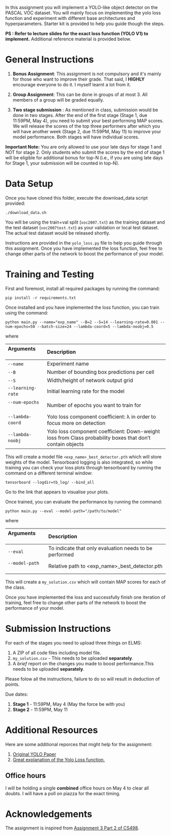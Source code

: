 In this assignment you will implement a YOLO-like object detector on the PASCAL VOC dataset. You will mainly focus on implementing the yolo loss function and experiment with different base architectures and hyperparameters. Starter kit is provided to help you guide though the steps. 

**PS : Refer to lecture slides for the exact loss function (YOLO V1) to implement.** Additional reference material is provided below.

# General Instructions
1. **Bonus Assignment**: This assignment is not compulsory and it's mainly for those who want to improve their grade. That said, I **HIGHLY** encourage everyone to do it. I myself learnt a lot from it. 

2. **Group Assignment**: This can be done in groups of at most 3. All members of a group will be graded equally.

3. **Two stage submission** : As mentioned in class, submission would be done in two stages. After the end of the first stage (Stage 1, due 11:59PM, May 4), you need to submit your best performing MAP scores. We will release the scores of the top three performers after which you will have another week (Stage 2, due 11:59PM, May 11) to improve your model performance. Both stages will have individual scores.

**Important Note:** You are only allowed to use your late days for stage 1 and NOT for stage 2. Only students who submit the scores by the end of stage 1 will be eligible for additional bonus for top-N (i.e., if you are using late days for Stage 1, your submission will be counted in top-N).

# Data Setup

Once you have cloned this folder, execute the download_data script provided:
```
./download_data.sh
```
You will be using the train+val split (`voc2007.txt`) as the training dataset and the test dataset (`voc2007test.txt`) as your validation or local test dataset. The actual test dataset would be released shortly.

Instructions are provided in the `yolo_loss.py` file to help you guide through this assignment. Once you have implemented the loss function, feel free to change other parts of the network to boost the performance of your model.





# Training and Testing 
First and foremost, install all required packages by running the command:

```
pip install -r requirements.txt
```
Once installed and you have implemented the loss function, you can train using the command:

```
python main.py --name="exp_name" --B=2 --S=14 --learning-rate=0.001 --num-epochs=50 --batch-size=24 --lambda-coord=5 --lambda-noobj=0.5

```

where


| Arguments        | Description |
| :-------------------------- |:----------|
| `--name`     | Experiment name |
| `--B`     | Number of bounding box predictions per cell |
| `--S`     | Width/height of network output grid |
| `--learning-rate`     | Initial learning rate for the model |
| `--num-epochs`     | Number of epochs you want to train for |
| `--lambda-coord`     | Yolo loss component coefficient: λ in order to focus more on detection |
| `--lambda-noobj`     | Yolo loss component coefficient: Down-weight loss from Class probability boxes that don’t contain objects |

This will create a model file `<exp_name>_best_detector.pth` which will store weights of the model. Tensorboard logging is also integrated, so while training you can check your loss plots through tensorboard by running the command on a different terminal window:

```
tensorboard --logdir=tb_log/ --bind_all
```
Go to the link that appears to visualise your plots. 

Once trained, you can evaluate the performance by running the command:
```
python main.py --eval --model-path="/path/to/model"
```
where 

| Arguments        | Description |
| :------------- |:----------|
| `--eval`     | To indicate that only evaluation needs to be performed |
| `--model-path`     | Relative path to \<exp_name>_best_detector.pth |

This will create a `my_solution.csv` which will contain MAP scores for each of the class. 

Once you have implemented the loss and successfully finish one iteration of training, feel free to change other parts of the network to boost the performance of your model.

# Submission Instructions

For each of the stages you need to upload three things on ELMS:
1. A ZIP of all code files including model file.
2. `my_solution.csv` - This needs to be uploaded **separately**.
3. A _brief_ report on the changes you made to boost performance.This needs to be uploaded **separately**.

Please folow all the instructions, failure to do so will result in deduction of points. 

Due dates:
1. **Stage 1** - 11:59PM, May 4 (May the force be with you)
2. **Stage 2** - 11:59PM, May 11

# Additional Resources
Here are some additional reporces that might help for the assignment:
1. [Original YOLO Paper](https://pjreddie.com/media/files/papers/yolo_1.pdf)
2. [Great explanation of the Yolo Loss function.](https://stats.stackexchange.com/questions/287486/yolo-loss-function-explanation)


## Office hours

I will be holding a single **combined** office hours on May 4 to clear all doubts. I will have a poll on piazza for the exact timing.

# Acknowledgements

The assignment is inspired from [Assignment 3 Part 2 of CS498](http://slazebni.cs.illinois.edu/fall18/assignment3_part2.html).
